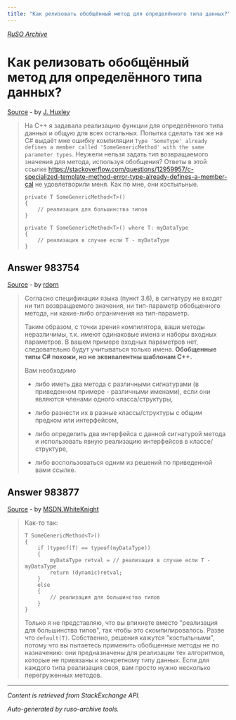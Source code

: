 ```yaml
---
title: "Как релизовать обобщённый метод для определённого типа данных?"
---
```

<p><i><a href="https://github.com/MSDN-WhiteKnight/ruso-archive/">RuSO Archive</a></i></p>
<h1>Как релизовать обобщённый метод для определённого типа данных?</h1>
<p><a href="https://ru.stackoverflow.com/questions/983720/%d0%9a%d0%b0%d0%ba-%d1%80%d0%b5%d0%bb%d0%b8%d0%b7%d0%be%d0%b2%d0%b0%d1%82%d1%8c-%d0%be%d0%b1%d0%be%d0%b1%d1%89%d1%91%d0%bd%d0%bd%d1%8b%d0%b9-%d0%bc%d0%b5%d1%82%d0%be%d0%b4-%d0%b4%d0%bb%d1%8f-%d0%be%d0%bf%d1%80%d0%b5%d0%b4%d0%b5%d0%bb%d1%91%d0%bd%d0%bd%d0%be%d0%b3%d0%be-%d1%82%d0%b8%d0%bf%d0%b0-%d0%b4%d0%b0%d0%bd%d0%bd%d1%8b%d1%85">Source</a> - by <a href="https://ru.stackoverflow.com/users/292257/j-huxley">J. Huxley</a></p>
<blockquote>
<p>На С++ я задавала реализацию функции для определённого типа данных и общую для всех остальных. Попытка сделать так же на C# выдаёт мне ошибку компиляции <code>Type 'SomeType' already defines a member called 'SomeGenericMethod' with the same parameter types</code>. Неужели нельзя задать тип возвращаемого значения для метода, используя обобщения? Ответы в этой ссылке <a href="https://stackoverflow.com/questions/12959957/c-specialized-template-method-error-type-already-defines-a-member-cal">https://stackoverflow.com/questions/12959957/c-specialized-template-method-error-type-already-defines-a-member-cal</a> не удовлетворили меня. Как по мне, они костыльные.</p>

<pre><code>private T SomeGenericMethod&lt;T&gt;()
{
    // реализация для большинства типов
} 

private T SomeGenericMethod&lt;T&gt;() where T: myDataType
{
    // реализация в случае если T - myDataType
}
</code></pre>

</blockquote>
<h2>Answer 983754</h2>
<p><a href="https://ru.stackoverflow.com/a/983754/">Source</a> - by <a href="https://ru.stackoverflow.com/users/198316/rdorn">rdorn</a></p>
<blockquote>
<p>Согласно спецификации языка (пункт 3.6), в сигнатуру не входят ни тип возвращаемого значения, ни тип-параметр обобщенного метода, ни какие-либо ограничения на тип-параметр. </p>

<p>Таким образом, с точки зрения компилятора, ваши методы неразличимы, т.к. имеют одинаковые имена и наборы входных параметров. В вашем примере входных параметров нет, следовательно будут учитываться только имена. <strong>Обобщенные типы C# похожи, но не эквивалентны шаблонам C++.</strong> </p>

<p>Вам необходимо</p>

<ul>
<li><p>либо иметь два метода с различными сигнатурами (в
приведенном примере - различными именами), если они являются членами
одного класса/структуры, </p></li>
<li><p>либо разнести их в разные классы/структуры с общим предком или
интерфейсом,</p></li>
<li><p>либо определить два интерфейса с данной сигнатурой метода и
использовать явную реализацию интерфейсов в классе/структуре,</p></li>
<li><p>либо воспользоваться одним из решений по приведенной вами ссылке.</p></li>
</ul>

</blockquote>
<h2>Answer 983877</h2>
<p><a href="https://ru.stackoverflow.com/a/983877/">Source</a> - by <a href="https://ru.stackoverflow.com/users/240512/msdn-whiteknight">MSDN.WhiteKnight</a></p>
<blockquote>
<p>Как-то так:</p>

<pre><code>T SomeGenericMethod&lt;T&gt;()
{
    if (typeof(T) == typeof(myDataType))
    {
        myDataType retval = // реализация в случае если T - myDataType
        return (dynamic)retval;
    }
    else
    {
        // реализация для большинства типов
    }
}  
</code></pre>

<p>Только я не представляю, что вы впихнете вместо "реализация для большинства типов", так чтобы это скомпилировалось. Разве что <code>default(T)</code>. Собственно, решения кажутся "костыльными", потому что вы пытаетесь применить обобщенные методы не по назначению: они предназначены для реализации тех алгоритмов, которые не привязаны к конкретному типу данных. Если для каждого типа реализация своя, вам просто нужно несколько перегруженных методов.      </p>

</blockquote>
<hr/>
<p><i>Content is retrieved from StackExchange API. </i></p>
<p><i>Auto-generated by ruso-archive tools. </i></p>
